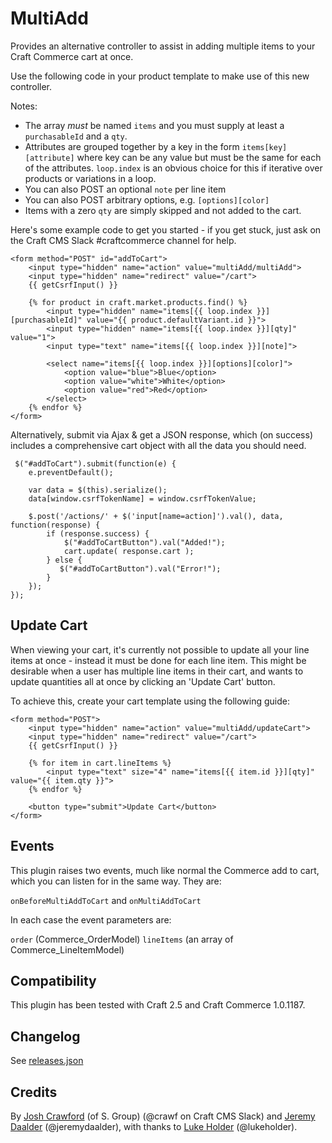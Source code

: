 # MultiAdd

Provides an alternative controller to assist in adding multiple items to your Craft Commerce cart at once.

Use the following code in your product template to make use of this new controller.  

Notes:

* The array *must* be named `items` and you must supply at least a `purchasableId` and a `qty`. 
* Attributes are grouped together by a key in the form `items[key][attribute]` where key can be any value but must be the same for each of the attributes.  `loop.index` is an obvious choice for this if iterative over products or variations in a loop. 
* You can also POST an optional `note` per line item
* You can also POST arbitrary options, e.g. `[options][color]`
* Items with a zero `qty` are simply skipped and not added to the cart. 

Here's some example code to get you started - if you get stuck, just ask on the Craft CMS Slack #craftcommerce channel for help.

```
<form method="POST" id="addToCart">
    <input type="hidden" name="action" value="multiAdd/multiAdd">
    <input type="hidden" name="redirect" value="/cart">
    {{ getCsrfInput() }}

    {% for product in craft.market.products.find() %}
	    <input type="hidden" name="items[{{ loop.index }}][purchasableId]" value="{{ product.defaultVariant.id }}">
        <input type="hidden" name="items[{{ loop.index }}][qty]" value="1">
        <input type="text" name="items[{{ loop.index }}][note]">
        
        <select name="items[{{ loop.index }}][options][color]">
            <option value="blue">Blue</option>
            <option value="white">White</option>
            <option value="red">Red</option>
        </select>
    {% endfor %}
</form>
```

Alternatively, submit via Ajax & get a JSON response, which (on success) includes a comprehensive cart object with all the data you should need.

```
 $("#addToCart").submit(function(e) {
    e.preventDefault();

    var data = $(this).serialize();
    data[window.csrfTokenName] = window.csrfTokenValue;

    $.post('/actions/' + $('input[name=action]').val(), data, function(response) {
        if (response.success) {
            $("#addToCartButton").val("Added!");
            cart.update( response.cart );
        } else {
           $("#addToCartButton").val("Error!");
        }
    });
});
```

## Update Cart

When viewing your cart, it's currently not possible to update all your line items at once - instead it must be done for each line item. This might be desirable when a user has multiple line items in their cart, and wants to update quantities all at once by clicking an 'Update Cart' button.

To achieve this, create your cart template using the following guide:

```
<form method="POST">
    <input type="hidden" name="action" value="multiAdd/updateCart">
    <input type="hidden" name="redirect" value="/cart">
    {{ getCsrfInput() }}

    {% for item in cart.lineItems %}
        <input type="text" size="4" name="items[{{ item.id }}][qty]" value="{{ item.qty }}">
    {% endfor %}

    <button type="submit">Update Cart</button>
</form>
```


## Events

This plugin raises two events, much like normal the Commerce add to cart, which you can listen for in the same way.  They are:

`onBeforeMultiAddToCart` and `onMultiAddToCart`

In each case the event parameters are:

`order` (Commerce_OrderModel)
`lineItems` (an array of Commerce_LineItemModel)

## Compatibility

This plugin has been tested with Craft 2.5 and Craft Commerce 1.0.1187.

## Changelog

See [releases.json](https://raw.githubusercontent.com/engram-design/MultiAdd/master/releases.json)

## Credits

By [Josh Crawford](https://github.com/engram-design) (of S. Group) (@crawf on Craft CMS Slack) and [Jeremy Daalder](https://github.com/bossanova808) (@jeremydaalder), with thanks to [Luke Holder](https://github.com/lukeholder) (@lukeholder).
